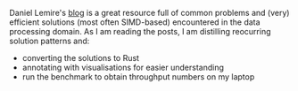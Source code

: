 Daniel Lemire's [blog](https://lemire.me/blog/) is a great resource full of common problems and (very) efficient solutions (most often SIMD-based) encountered in the data processing domain. 
As I am reading the posts, I am distilling reocurring solution patterns and: 

* converting the solutions to Rust
* annotating with visualisations for easier understanding
* run the benchmark to obtain throughput numbers on my laptop 

